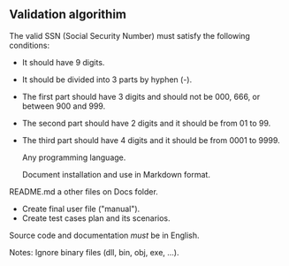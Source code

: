 ## Validation algorithim
The valid SSN (Social Security Number) must satisfy the following conditions:
- It should have 9 digits.
- It should be divided into 3 parts by hyphen (-).
- The first part should have 3 digits and should not be 000, 666, or between 900 and 999.
- The second part should have 2 digits and it should be from 01 to 99.
- The third part should have 4 digits and it should be from 0001 to 9999.

    Any programming language.

    Document installation and use in Markdown format.

README.md a other files on Docs folder.
- Create final user file ("manual").
- Create test cases plan and its scenarios.

Source code and documentation *must* be in English.

Notes:
Ignore binary files (dll, bin, obj, exe, ...).
